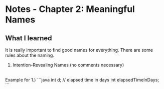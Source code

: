 # Notes - Chapter 2: Meaningful Names
## What I learned
It is really important to find good names for everything. There are some rules about the naming.
<br>
1. Intention-Revealing Names (no comments necessary)

<br>
Example for 1.)
```java int d; // elapsed time in days int elapsedTimeInDays; ```
